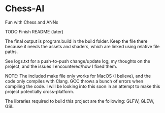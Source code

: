 # Chess-AI
Fun with Chess and ANNs


TODO Finish README (later)


The final output is program.build in the build folder. Keep the file there because it needs the assets and shaders, which are linked using relative file paths.

See logs.txt for a push-to-push change/update log, my thoughts on the project, and the issues I encountered/how I fixed them.


NOTE:
The included make file only works for MacOS (I believe), and the code only compiles with Clang. GCC throws a bunch of errors when compiling the code. I will be looking into this soon in an attempt to make this project potentially cross-platform.

The libraries required to build this project are the following: GLFW, GLEW, GSL